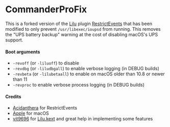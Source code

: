 CommanderProFix
==============

This is a forked version of the [Lilu](https://github.com/acidanthera/Lilu) plugin [RestrictEvents](https://github.com/acidanthera/RestrictEvents) that has been modified to only prevent  `/usr/libexec/ioupsd` from running. This removes the "UPS battery backup" warning at the cost of disabling macOS's UPS support.


#### Boot arguments
- `-revoff` (or `-liluoff`) to disable
- `-revdbg` (or `-liludbgall`) to enable verbose logging (in DEBUG builds)
- `-revbeta` (or `-lilubetaall`) to enable on macOS older than 10.8 or newer than 11
- `-revproc` to enable verbose process logging (in DEBUG builds)

#### Credits
- [Acidanthera](https://github.com/vit9696) for RestrictEvents  
- [Apple](https://www.apple.com) for macOS  
- [vit9696](https://github.com/vit9696) for [Lilu.kext](https://github.com/vit9696/Lilu) and great help in implementing some features 
